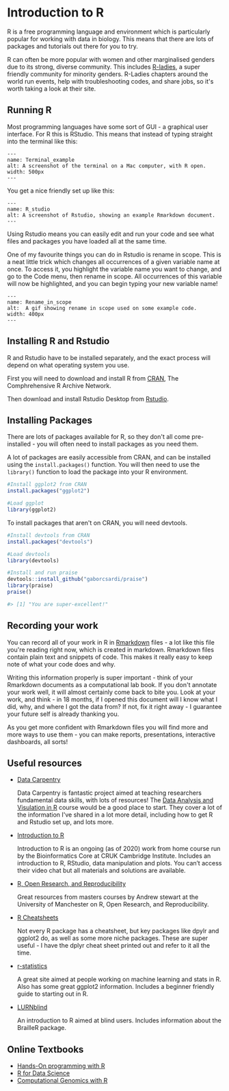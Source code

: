 # Introduction to R

R is a free programming language and environment which is particularly popular for working with data in biology.
This means that there are lots of packages and tutorials out there for you to try.

R can often be more popular with women and other marginalised genders due to its strong, diverse community.
This includes [R-ladies](https://rladies.org/), a super friendly community for minority genders.
R-Ladies chapters around the world run events, help with troubleshooting codes, and share jobs, so it's worth taking a look at their site.

## Running R

Most programming languages have some sort of GUI - a graphical user interface. For R this is RStudio.
This means that instead of typing straight into the terminal like this:

```{figure} ../assets/images/Terminal_example.png
---
name: Terminal_example
alt: A screenshot of the terminal on a Mac computer, with R open.
width: 500px
---
```

You get a nice friendly set up like this:

```{figure} ../assets/images/RStudio_example.png
---
name: R_studio
alt: A screenshot of Rstudio, showing an example Rmarkdown document.
---
```

Using Rstudio means you can easily edit and run your code and see what files and packages you have loaded all at the same time.

One of my favourite things you can do in Rstudio is rename in scope. This is a neat little trick which changes all occurrences of a given variable name at once.
To access it, you highlight the variable name you want to change, and go to the Code menu, then rename in scope.
All occurrences of this variable will now be highlighted, and you can begin typing your new variable name!

```{figure} ../assets/images/rename_in_scope.gif
---
name: Rename_in_scope
alt:  A gif showing rename in scope used on some example code.
width: 400px
---
```

## Installing R and Rstudio

R and Rstudio have to be installed separately, and the exact process will depend on what operating system you use.

First you will need to download and install R from [CRAN](https://www.stats.bris.ac.uk/R/), The Comphrehensive R Archive Network.

Then download and install Rstudio Desktop from [Rstudio](https://www.rstudio.com/products/rstudio/download/).

## Installing Packages

There are lots of packages available for R, so they don't all come pre-installed - you will often need to install packages as you need them.

A lot of packages are easily accessible from CRAN, and can be installed using the ```install.packages()``` function.
You will then need to use the ```library()``` function to load the package into your R environment.

```r
#Install ggplot2 from CRAN
install.packages("ggplot2")

#Load ggplot
library(ggplot2)
```

To install packages that aren't on CRAN, you will need devtools.

```r
#Install devtools from CRAN
install.packages("devtools")

#Load devtools
library(devtools)

#Install and run praise
devtools::install_github("gaborcsardi/praise")
library(praise)
praise()

#> [1] "You are super-excellent!"
```

## Recording your work

You can record all of your work in R in [Rmarkdown](https://rmarkdown.rstudio.com/lesson-1.html) files - a lot like this file you're reading right now, which is created in markdown.
Rmarkdown files contain plain text and snippets of code. This makes it really easy to keep note of what your code does and why.

Writing this information properly is super important - think of your Rmarkdown documents as a computational lab book.
If you don't annotate your work well, it will almost certainly come back to bite you. Look at your work, and think - in 18 months, if I opened this document will I know what I did, why, and where I got the data from?
If not, fix it right away - I guarantee your future self is already thanking you.

As you get more confident with Rmarkdown files you will find more and more ways to use them - you can make reports, presentations, interactive dashboards, all sorts!

## Useful resources

* [Data Carpentry](https://datacarpentry.org/lessons/)

    Data Carpentry is fantastic project aimed at teaching researchers fundamental data skills, with lots of resources!
    The [Data Analysis and Visulation in R](https://datacarpentry.org/R-ecology-lesson/index.html) course would be a good place to start.
    They cover a lot of the information I've shared in a lot more detail, including how to get R and Rstudio set up, and lots more.

* [Introduction to R](https://bioinformatics-core-shared-training.github.io/r-intro/index.html)

    Introduction to R is an ongoing (as of 2020) work from home course run by the Bioinformatics Core at CRUK Cambridge Institute.
    Includes an introduction to R, RStudio, data manipulation and plots.
    You can’t access their video chat but all materials and solutions are available.
    
* [R, Open Research, and Reproducibility](https://r-openresearch-reproducibility.netlify.app/)

    Great resources from masters courses by Andrew stewart at the University of Manchester on R, Open Research, and Reproducibility.

* [R Cheatsheets](https://rstudio.com/resources/cheatsheets/)

    Not every R package has a cheatsheet, but key packages like dpylr and ggplot2 do, as well as some more niche packages.
    These are super useful - I have the dplyr cheat sheet printed out and refer to it all the time.

* [r-statistics](http://r-statistics.co/R-Tutorial.html)

    A great site aimed at people working on machine learning and stats in R. Also has some great ggplot2 information.
    Includes a beginner friendly guide to starting out in R.
    
* [LURNblind](https://r-resources.massey.ac.nz/LURNblind/LURNBlindch2.html#x4-50002)

    An introduction to R aimed at blind users. Includes information about the BrailleR package.

## Online Textbooks

* [Hands-On programming with R](https://rstudio-education.github.io/hopr/)
* [R for Data Science](https://r4ds.had.co.nz/)
* [Computational Genomics with R](https://compgenomr.github.io/book/)
